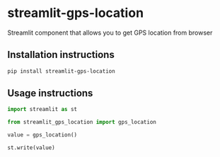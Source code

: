 # streamlit-gps-location

Streamlit component that allows you to get GPS location from browser

## Installation instructions

```sh
pip install streamlit-gps-location
```

## Usage instructions

```python
import streamlit as st

from streamlit_gps_location import gps_location

value = gps_location()

st.write(value)
```
